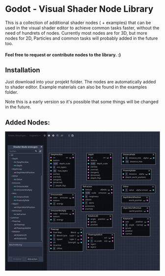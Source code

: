 # Godot - Visual Shader Node Library

This is a collection of additional shader nodes ( + examples) that can be used in the visual shader editor to achieve common tasks faster, without the need of hundrets of nodes.
Currently most nodes are for 3D, but more nodes for 2D, Particles and common tasks will probably added in the future too. 

#### Feel free to request or contribute nodes to the library. :)

## Installation
 Just download into your projekt folder. The nodes are automatically added to shader editor.
 Example materials can also be found in the examples folder.

 Note this is a early version so it's possible that some things will be changed in the future.

## Added Nodes:

![image](addons/visual_shader_node_library/nodes.png "New Nodes")